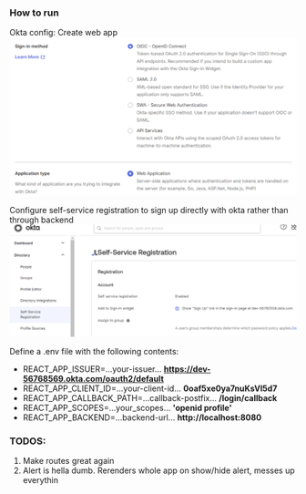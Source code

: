 ### How to run
Okta config:
Create web app
![web-app](assets/okta.png)

Configure self-service registration to sign up directly with okta rather than through backend
![self-service](assets/self-service.png)

Define a .env file with the following contents:
* REACT_APP_ISSUER=...your-issuer... **https://dev-56768569.okta.com/oauth2/default**
* REACT_APP_CLIENT_ID=...your-client-id... **0oaf5xe0ya7nuKsVI5d7**
* REACT_APP_CALLBACK_PATH=...callback-postfix... **/login/callback**
* REACT_APP_SCOPES=...your_scopes... **'openid profile'**
* REACT_APP_BACKEND=...backend-url... **http://localhost:8080**

### TODOS:
1. Make routes great again
2. Alert is hella dumb. Rerenders whole app on show/hide alert, messes up everythin